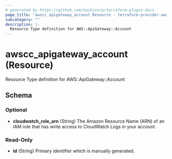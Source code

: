 ```yaml
---
# generated by https://github.com/hashicorp/terraform-plugin-docs
page_title: "awscc_apigateway_account Resource - terraform-provider-awscc"
subcategory: ""
description: |-
  Resource Type definition for AWS::ApiGateway::Account
---
```


# awscc_apigateway_account (Resource)

Resource Type definition for AWS::ApiGateway::Account



<!-- schema generated by tfplugindocs -->
## Schema

### Optional

- **cloudwatch_role_arn** (String) The Amazon Resource Name (ARN) of an IAM role that has write access to CloudWatch Logs in your account.

### Read-Only

- **id** (String) Primary identifier which is manually generated.


